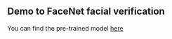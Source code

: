 ## Demo to FaceNet facial verification

You can find the pre-trained model <a href="https://github.com/nyoki-mtl/keras-facenet">here</a>
